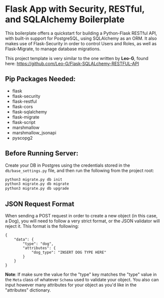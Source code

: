 # Flask App with Security, RESTful, and SQLAlchemy Boilerplate

This boilerplate offers a quickstart for building a Python-Flask RESTful API, with built-in support for PostgreSQL, using SQLAlchemy as an ORM. It also makes use of Flask-Security in order to control Users and Roles, as well as Flask-Migrate, to manage database migrations.

This project template is very similar to the one written by **Leo-G**, found here: https://github.com/Leo-G/Flask-SQLALchemy-RESTFUL-API

## Pip Packages Needed:

- flask
- flask-security
- flask-restful
- flask-cors
- flask-sqlalchemy
- flask-migrate
- flask-script
- marshmallow
- marshmallow_jsonapi
- pyscopg2

## Before Running Server:

Create your DB in Postgres using the credentials stored in the ```db/base_settings.py``` file, and then run the following from the project root:

```bash
python3 migrate.py db init
python3 migrate.py db migrate
python3 migrate.py db upgrade
```

## JSON Request Format

When sending a POST request in order to create a new object (in this case, a Dog), you will need to follow a very strict format, or the JSON validator will reject it. This format is the following:

```
{
    "data": {
        "type": "dog",
        "attributes": {
            "dog_type": "INSERT DOG TYPE HERE"
        }
    }
}
```

**Note**: If make sure the value for the "type" key matches the "type" value in the ```Meta``` class of whatever ```Schema``` used to validate your object. You also can input however many attributes for your object as you'd like in the "attributes" dictionary.
